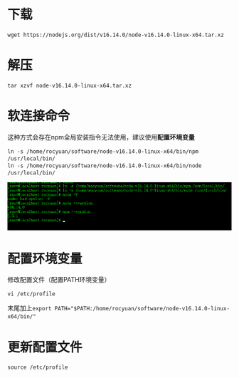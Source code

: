 # 下载

```
wget https://nodejs.org/dist/v16.14.0/node-v16.14.0-linux-x64.tar.xz
```

# 解压

```
tar xzvf node-v16.14.0-linux-x64.tar.xz
```

# 软连接命令

这种方式会存在npm全局安装指令无法使用，建议使用**配置环境变量**

```
ln -s /home/rocyuan/software/node-v16.14.0-linux-x64/bin/npm /usr/local/bin/
ln -s /home/rocyuan/software/node-v16.14.0-linux-x64/bin/node /usr/local/bin/
```

![](assets/【linux】centos7安装nodejs/1.png)

# 配置环境变量

修改配置文件（配置PATH环境变量）

```
vi /etc/profile
```

末尾加上`export PATH="$PATH:/home/rocyuan/software/node-v16.14.0-linux-x64/bin/"`

# 更新配置文件

```
source /etc/profile
```
